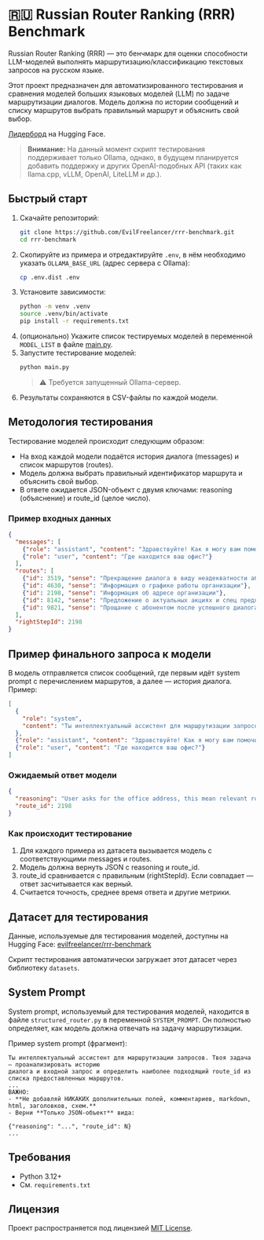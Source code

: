# 🇷🇺 Russian Router Ranking (RRR) Benchmark

Russian Router Ranking (RRR) — это бенчмарк для оценки способности LLM-моделей выполнять маршрутизацию/классификацию
текстовых запросов на русском языке.

Этот проект предназначен для автоматизированного тестирования и сравнения моделей больших языковых моделей (LLM) по
задаче маршрутизации диалогов. Модель должна по истории сообщений и списку маршрутов выбрать правильный маршрут и
объяснить свой выбор.

[Лидерборд](https://huggingface.co/spaces/evilfreelancer/rrr-leaderboard) на Hugging Face.

> **Внимание:** На данный момент скрипт тестирования поддерживает только Ollama, однако, в будущем планируется добавить
> поддержку и других OpenAI-подобных API (таких как llama.cpp, vLLM, OpenAI, LiteLLM и др.).

## Быстрый старт

1. Скачайте репозиторий:
   ```bash
   git clone https://github.com/EvilFreelancer/rrr-benchmark.git
   cd rrr-benchmark
   ```
2. Скопируйте из примера и отредактируйте `.env`, в нём необходимо указать `OLLAMA_BASE_URL` (адрес сервера с Ollama):
   ```bash
   cp .env.dist .env
   ```
3. Установите зависимости:
   ```bash
   python -m venv .venv
   source .venv/bin/activate
   pip install -r requirements.txt
   ```
4. (опционально) Укажите список тестируемых моделей в переменной `MODEL_LIST` в файле [main.py](./main.py).
5. Запустите тестирование моделей:
   ```bash
   python main.py
   ```
   > ⚠️ Требуется запущенный Ollama-сервер.
6. Результаты сохраняются в CSV-файлы по каждой модели.

## Методология тестирования

Тестирование моделей происходит следующим образом:

- На вход каждой модели подаётся история диалога (messages) и список маршрутов (routes).
- Модель должна выбрать правильный идентификатор маршрута и объяснить свой выбор.
- В ответе ожидается JSON-объект с двумя ключами: reasoning (объяснение) и route_id (целое число).

### Пример входных данных

```json
{
  "messages": [
    {"role": "assistant", "content": "Здравствуйте! Как я могу вам помочь?"},
    {"role": "user", "content": "Где находится ваш офис?"}
  ],
  "routes": [
    {"id": 3519, "sense": "Прекращение диалога в виду неадекватности абонента"},
    {"id": 4630, "sense": "Информация о графике работы организации"},
    {"id": 2198, "sense": "Информация об адресе организации"},
    {"id": 8142, "sense": "Предложение о актуальных акциях и спец предложениях"},
    {"id": 9821, "sense": "Прощание с абонентом после успешного диалога"}
  ],
  "rightStepId": 2198
}
```

## Пример финального запроса к модели

В модель отправляется список сообщений, где первым идёт system prompt с перечислением маршрутов, а далее — история
диалога. Пример:

```json
[
  {
    "role": "system",
    "content": "Ты интеллектуальный ассистент для маршрутизации запросов...\n\nМаршруты:\n3519 - Прекращение диалога в виду неадекватности абонента\n4630 - Информация о графике работы организации\n2198 - Информация об адресе организации\n8142 - Предложение о актуальных акциях и спец предложениях\n9821 - Прощание с абонентом после успешного диалога"
  },
  {"role": "assistant", "content": "Здравствуйте! Как я могу вам помочь?"},
  {"role": "user", "content": "Где находится ваш офис?"}
]
```

### Ожидаемый ответ модели

```json
{
  "reasoning": "User asks for the office address, this mean relevant route is about address.",
  "route_id": 2198
}
```

### Как происходит тестирование

1. Для каждого примера из датасета вызывается модель с соответствующими messages и routes.
2. Модель должна вернуть JSON с reasoning и route_id.
3. route_id сравнивается с правильным (rightStepId). Если совпадает — ответ засчитывается как верный.
4. Считается точность, среднее время ответа и другие метрики.

## Датасет для тестирования

Данные, используемые для тестирования моделей, доступны на Hugging
Face: [evilfreelancer/rrr-benchmark](https://huggingface.co/datasets/evilfreelancer/rrr-benchmark)

Скрипт тестирования автоматически загружает этот датасет через библиотеку `datasets`.

## System Prompt

System prompt, используемый для тестирования моделей, находится в файле `structured_router.py` в переменной
`SYSTEM_PROMPT`. Он полностью определяет, как модель должна отвечать на задачу маршрутизации.

Пример system prompt (фрагмент):

```
Ты интеллектуальный ассистент для маршрутизации запросов. Твоя задача — проанализировать историю
диалога и входной запрос и определить наиболее подходящий route_id из списка предоставленных маршрутов.
...
ВАЖНО:
- **Не добавляй НИКАКИХ дополнительных полей, комментариев, markdown, html, заголовков, схем.**
- Верни **Только JSON-объект** вида:

{"reasoning": "...", "route_id": N}
...
```

## Требования

- Python 3.12+
- См. `requirements.txt`

## Лицензия

Проект распространяется под лицензией [MIT License](./LICENSE).
